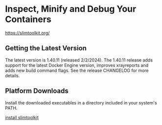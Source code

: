 # Inspect, Minify and Debug Your Containers

https://slimtoolkit.org/



## Getting the Latest Version
The latest version is 1.40.11 (released 2/2/2024). The 1.40.11 release adds support for the latest Docker Engine version, improves xrayreports and adds new build command flags. See the release CHANGELOG for more details.

## Platform Downloads
Install the downloaded executables in a directory included in your system's PATH.

[ install slimtoolkit ](https://slimtoolkit.org/install)
